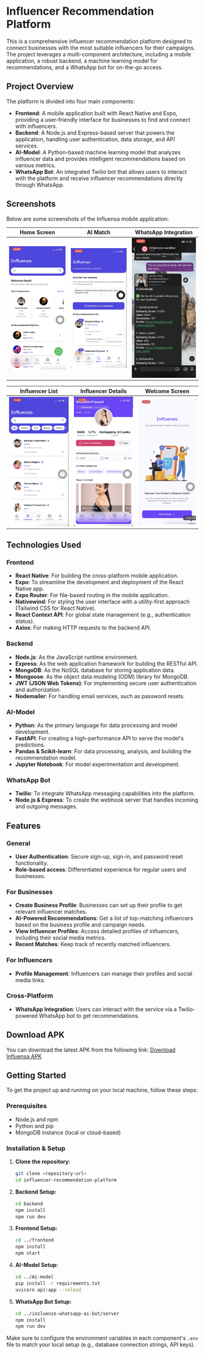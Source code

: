 # Influencer Recommendation Platform

This is a comprehensive influencer recommendation platform designed to connect businesses with the most suitable influencers for their campaigns. The project leverages a multi-component architecture, including a mobile application, a robust backend, a machine learning model for recommendations, and a WhatsApp bot for on-the-go access.

## Project Overview

The platform is divided into four main components:

-   **Frontend**: A mobile application built with React Native and Expo, providing a user-friendly interface for businesses to find and connect with influencers.
-   **Backend**: A Node.js and Express-based server that powers the application, handling user authentication, data storage, and API services.
-   **AI-Model**: A Python-based machine learning model that analyzes influencer data and provides intelligent recommendations based on various metrics.
-   **WhatsApp Bot**: An integrated Twilio bot that allows users to interact with the platform and receive influencer recommendations directly through WhatsApp.

## Screenshots

Below are some screenshots of the Influensa mobile application:

| Home Screen | AI Match | WhatsApp Integration |
|-------------|----------|---------------------|
| ![Home](screenshot/influenza-home.png) | ![AI Match](screenshot/influenza-ai_match.png) | ![WhatsApp](screenshot/influenza-ai_whastapp.png) |

| Influencer List | Influencer Details | Welcome Screen |
|-----------------|-------------------|----------------|
| ![Influencer List](screenshot/influenza-influencer.png) | ![Influencer Details](screenshot/influenza-influencerdetails.png) | ![Welcome](screenshot/influenza-welcome.png) |


## Technologies Used

### Frontend

-   **React Native**: For building the cross-platform mobile application.
-   **Expo**: To streamline the development and deployment of the React Native app.
-   **Expo Router**: For file-based routing in the mobile application.
-   **Nativewind**: For styling the user interface with a utility-first approach (Tailwind CSS for React Native).
-   **React Context API**: For global state management (e.g., authentication status).
-   **Axios**: For making HTTP requests to the backend API.

### Backend

-   **Node.js**: As the JavaScript runtime environment.
-   **Express**: As the web application framework for building the RESTful API.
-   **MongoDB**: As the NoSQL database for storing application data.
-   **Mongoose**: As the object data modeling (ODM) library for MongoDB.
-   **JWT (JSON Web Tokens)**: For implementing secure user authentication and authorization.
-   **Nodemailer**: For handling email services, such as password resets.

### AI-Model

-   **Python**: As the primary language for data processing and model development.
-   **FastAPI**: For creating a high-performance API to serve the model's predictions.
-   **Pandas & Scikit-learn**: For data processing, analysis, and building the recommendation model.
-   **Jupyter Notebook**: For model experimentation and development.

### WhatsApp Bot

-   **Twilio**: To integrate WhatsApp messaging capabilities into the platform.
-   **Node.js & Express**: To create the webhook server that handles incoming and outgoing messages.

## Features

### General
- **User Authentication**: Secure sign-up, sign-in, and password reset functionality.
- **Role-based access**: Differentiated experience for regular users and businesses.

### For Businesses
- **Create Business Profile**: Businesses can set up their profile to get relevant influencer matches.
- **AI-Powered Recommendations**: Get a list of top-matching influencers based on the business profile and campaign needs.
- **View Influencer Profiles**: Access detailed profiles of influencers, including their social media metrics.
- **Recent Matches**: Keep track of recently matched influencers.

### For Influencers
- **Profile Management**: Influencers can manage their profiles and social media links.

### Cross-Platform
- **WhatsApp Integration**: Users can interact with the service via a Twilio-powered WhatsApp bot to get recommendations.

## Download APK

You can download the latest APK from the following link:
[Download Influensa APK](https://drive.google.com/file/d/1LFkP-gfT9IrCGhDaoYU7mGXfP9gPhHlh/view?usp=sharing)

## Getting Started

To get the project up and running on your local machine, follow these steps:

### Prerequisites

-   Node.js and npm
-   Python and pip
-   MongoDB instance (local or cloud-based)

### Installation & Setup

1.  **Clone the repository:**
    ```sh
    git clone <repository-url>
    cd influencer-recommendation-platform
    ```

2.  **Backend Setup:**
    ```sh
    cd backend
    npm install
    npm run dev
    ```

3.  **Frontend Setup:**
    ```sh
    cd ../frontend
    npm install
    npm start
    ```

4.  **AI-Model Setup:**
    ```sh
    cd ../Ai-model
    pip install -r requirements.txt
    uvicorn api:app --reload
    ```

5.  **WhatsApp Bot Setup:**
    ```sh
    cd ../inzluenze-whatsapp-ai-bot/server
    npm install
    npm run dev
    ```

Make sure to configure the environment variables in each component's `.env` file to match your local setup (e.g., database connection strings, API keys).
